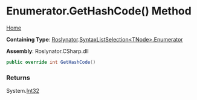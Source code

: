 <a name="_top"></a>

# Enumerator\.GetHashCode\(\) Method

[Home](../../../../README.md#_top)

**Containing Type**: [Roslynator](../../../README.md#_top)\.[SyntaxListSelection\<TNode>.Enumerator](../README.md#_top)

**Assembly**: Roslynator\.CSharp\.dll

```csharp
public override int GetHashCode()
```

### Returns

System\.[Int32](https://docs.microsoft.com/en-us/dotnet/api/system.int32)

